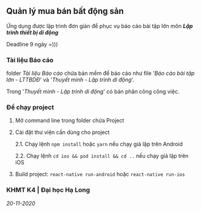 ## Quản lý mua bán bất động sản

Ứng dụng được lập trình đơn giản để phục vụ báo cáo bài tập lớn môn **_Lập trình thiết bị di động_**

Deadline 9 ngày =)))

### Tài liệu Báo cáo

folder _Tài liệu Báo cáo_ chứa bản mềm để báo cáo như file '_Báo cáo bài tập lớn - LTTBDĐ_' và '_Thuyết minh - Lập trình di động_'.

Trong '_Thuyết minh - Lập trình di động_' có bản phân công công việc.

### Để chạy project

1. Mở command line trong folder chứa Project
2. Cài đặt thư viện cần dùng cho project
  
    2.1. Chạy lệnh `npm install` hoặc `yarn` nếu chạy giả lập trên Android
  
    2.2. Chạy lệnh `cd ios && pod install && cd ..` nếu chạy giả lập trên iOS
  
3. Build project: `react-native run-android` hoặc `react-native run-ios`

### KHMT K4 | Đại học Hạ Long

_20-11-2020_
